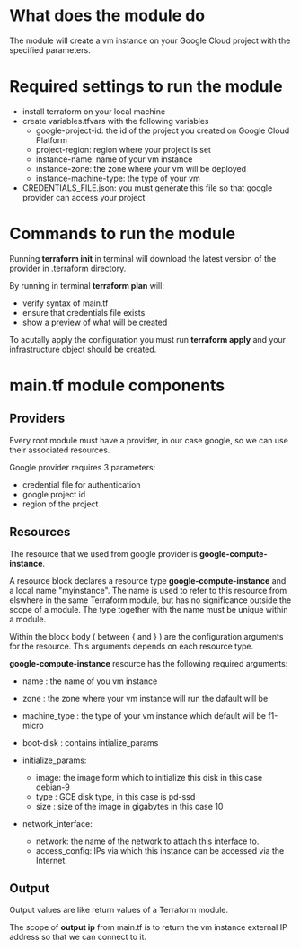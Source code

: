 # What does the module do

The module will create a vm instance on your Google Cloud project with the specified parameters.

# Required settings to run the module

- install terraform on your local machine
- create variables.tfvars with the following variables
	- google-project-id: the id of the project you created on Google Cloud Platform
	- project-region: region where your project is set
	- instance-name: name of your vm instance
	- instance-zone: the zone where your vm will be deployed
	- instance-machine-type: the type of your vm
- CREDENTIALS_FILE.json: you must generate this file so that google provider can access your project

# Commands to run the module

Running **terraform init** in terminal will  download the latest version of the provider in .terraform directory.

By running in terminal **terraform plan** will:

- verify syntax of main.tf
- ensure that credentials file exists
- show a preview of what will be created

To acutally apply the configuration you must run **terraform apply** and your infrastructure object should be created.

# main.tf module components

## Providers
Every root module must have a provider, in our case google, so we can use their associated resources.

Google provider requires 3 parameters:

- credential file for authentication
- google project id
- region of the project

## Resources

The resource that we used from google provider is **google-compute-instance**.

A resource block declares a resource type **google-compute-instance** and a local name "myinstance". The name is used to refer to this resource from elswhere in the same Terraform module, but has no significance outside the scope of a module. The type together with the name must be unique within a module.

Within the block body ( between { and } ) are the configuration arguments for the resource. This arguments depends on each resource type.

**google-compute-instance** resource has the following required arguments:

- name : the name of you vm instance
- zone : the zone where your vm instance will run the dafault will be 
- machine_type : the type of your vm instance which default will be f1-micro
- boot-disk : contains intialize_params
- initialize_params:
	- image: the image form which to initialize this disk in this case debian-9
	- type : GCE disk type, in this case is pd-ssd
	- size : size of the image in gigabytes in this case 10

- network_interface:
	- network: the name of the network to attach this interface to.
	- access_config: IPs via which this instance can be accessed via the Internet.

## Output

Output values are like return values of a Terraform module.

The scope of **output ip** from main.tf is to return the vm instance external IP address so that we can connect to it.
